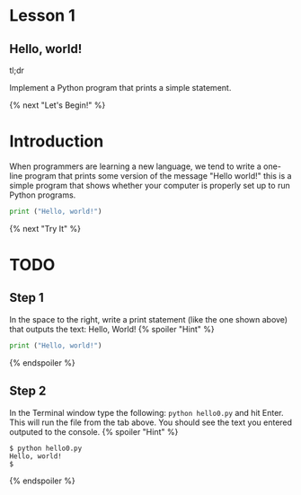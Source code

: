 # Lesson 1
## Hello, world!

tl;dr

Implement a Python program that prints a simple statement.

{% next "Let's Begin!" %}

# Introduction

When programmers are learning a new language, we tend to write a one-line program that prints some version of the message "Hello world!" this is a simple program that shows whether your computer is properly set up to run Python programs.
```python
print ("Hello, world!")
```
{% next "Try It" %}

# TODO

## Step 1
In the space to the right, write a print statement (like the one shown above) that outputs the text: Hello, World!
{% spoiler "Hint" %}
```python
print ("Hello, world!")
```
{% endspoiler %}
## Step 2
In the Terminal window type the following: `python hello0.py` and hit Enter. This will run the file from the tab above. You should see the text you entered outputed to the console.
{% spoiler "Hint" %}
```
$ python hello0.py
Hello, world!
$
```
{% endspoiler %}
